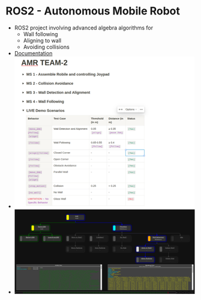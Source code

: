 # ROS2 - Autonomous Mobile Robot
- ROS2 project involving advanced algebra algorithms for
  - Wall following
  - Aligning to wall
  - Avoiding collisions
- [Documentation](https://www.notion.so/shaxpy/AMR-TEAM-2-e0c2091d62ba4ed791275f145d655237?pvs=4)
- ![DOC](Documentation/Doc.png)
- ![BDD](Documentation/BDD.png)

